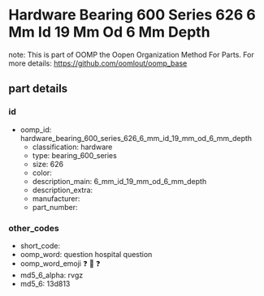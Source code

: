 # Hardware Bearing 600 Series 626 6 Mm Id 19 Mm Od 6 Mm Depth  

note: This is part of OOMP the Oopen Organization Method For Parts. For more details: https://github.com/oomlout/oomp_base

##  part details





### id
* oomp_id: hardware_bearing_600_series_626_6_mm_id_19_mm_od_6_mm_depth
  * classification: hardware
  * type: bearing_600_series
  * size: 626
  * color: 
  * description_main: 6_mm_id_19_mm_od_6_mm_depth
  * description_extra: 
  * manufacturer: 
  * part_number: 

### other_codes
* short_code: 
* oomp_word: question hospital question
* oomp_word_emoji :question: :hospital: :question:
* md5_6_alpha: rvgz
* md5_6: 13d813